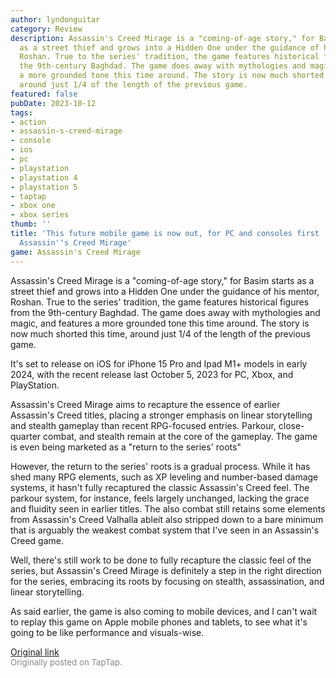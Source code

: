 ```yaml
---
author: lyndonguitar
category: Review
description: Assassin's Creed Mirage is a "coming-of-age story," for Basim starts
  as a street thief and grows into a Hidden One under the guidance of his mentor,
  Roshan. True to the series' tradition, the game features historical figures from
  the 9th-century Baghdad. The game does away with mythologies and magic, and features
  a more grounded tone this time around. The story is now much shorted this time,
  around just 1/4 of the length of the previous game.
featured: false
pubDate: 2023-10-12
tags:
- action
- assassin-s-creed-mirage
- console
- ios
- pc
- playstation
- playstation 4
- playstation 5
- taptap
- xbox one
- xbox series
thumb: ''
title: 'This future mobile game is now out, for PC and consoles first | Impressions:
  Assassin''s Creed Mirage'
game: Assassin's Creed Mirage
---
```

Assassin's Creed Mirage is a "coming-of-age story," for Basim starts as a street thief and grows into a Hidden One under the guidance of his mentor, Roshan. True to the series' tradition, the game features historical figures from the 9th-century Baghdad. The game does away with mythologies and magic, and features a more grounded tone this time around. The story is now much shorted this time, around just 1/4 of the length of the previous game.

It's set to release on iOS for iPhone 15 Pro and Ipad M1+ models in early 2024, with the recent release last October 5, 2023 for PC, Xbox, and PlayStation.

Assassin's Creed Mirage aims to recapture the essence of earlier Assassin's Creed titles, placing a stronger emphasis on linear storytelling and stealth gameplay than recent RPG-focused entries. Parkour, close-quarter combat, and stealth remain at the core of the gameplay. The game is even being marketed as a "return to the series' roots"

However, the return to the series' roots is a gradual process. While it has shed many RPG elements, such as XP leveling and number-based damage systems, it hasn't fully recaptured the classic Assassin's Creed feel. The parkour system, for instance, feels largely unchanged, lacking the grace and fluidity seen in earlier titles. The also combat still retains some elements from Assassin's Creed Valhalla ableit also stripped down to a bare minimum that is arguably the weakest combat system that I've seen in an Assassin's Creed game.

Well, there's still work to be done to fully recapture the classic feel of the series, but Assassin's Creed Mirage is definitely a step in the right direction for the series, embracing its roots by focusing on stealth, assassination, and linear storytelling.

As said earlier, the game is also coming to mobile devices, and I can't wait to replay this game on Apple mobile phones and tablets, to see what it's going to be like performance and visuals-wise.

[Original link](https://www.taptap.io/post/6422818)<br><span style="font-size: 0.95em; color: #888;">Originally posted on TapTap.</span>